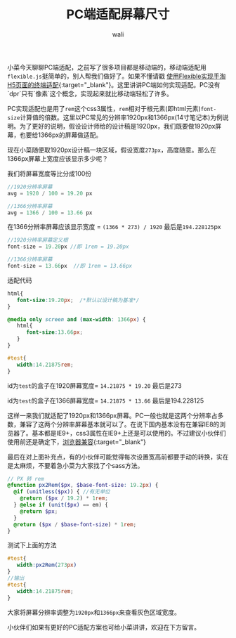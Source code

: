 ﻿---
layout: post
title:  PC端适配屏幕尺寸 #标题
tagline: 适配1920、1366分辨率
category: css      #分类
author: wali    #作者
tag: input     #标签
ghurl:        #github url
ghurl_zip:    #github zip下载

post_nav: false
---

小菜今天聊聊PC端适配，之前写了很多项目都是移动端的，移动端适配用`flexible.js`挺简单的，别人帮我们做好了。如果不懂请戳 [使用Flexible实现手淘H5页面的终端适配](https://www.w3cplus.com/mobile/lib-flexible-for-html5-layout.html "https://www.w3cplus.com/mobile/lib-flexible-for-html5-layout.html"){:target="_blank"}。这里讲讲PC端如何实现适配。PC没有`dpr`只有`像素`这个概念，实现起来就比移动端轻松了许多。

PC实现适配也是用了`rem`这个css3属性，`rem`相对于根元素(即html元素)`font-size`计算值的倍数。这里以PC常见的分辨率1920px和1366px(14寸笔记本)为例说明。为了更好的说明，假设设计师给的设计稿是1920px，我们既要做1920px屏幕，也要给1366px的屏幕做适配。

现在小菜随便取1920px设计稿一块区域，假设宽度`273px`，高度随意。那么在1366px屏幕上宽度应该显示多少呢？

我们将屏幕宽度等比分成100份

```javascript
//1920分辨率屏幕
avg = 1920 / 100 = 19.20 px

//1366分辨率屏幕
avg = 1366 / 100 = 13.66 px
```

在1366分辨率屏幕应该显示宽度 = `(1366 * 273) / 1920`  最后是`194.228125`px

```javascript
//1920分辨率屏幕定义根
font-size = 19.20px //即 1rem = 19.20px

//1366分辨率屏幕
font-size = 13.66px  //即 1rem = 13.66px
```

适配代码
```css
html{
   font-size:19.20px;  /*默认以设计稿为基准*/
}

@media only screen and (max-width: 1366px) {
   html{
      font-size:13.66px;
   }
}

#test{
   width:14.21875rem;
}
```
id为`test`的盒子在1920屏幕宽度= `14.21875 * 19.20` 最后是273

id为`test`的盒子在1366屏幕宽度= `14.21875 * 13.66` 最后是194.228125

这样一来我们就适配了1920px和1366px屏幕。PC一般也就是这两个分辨率占多数，兼容了这两个分辨率屏幕基本就可以了。在说下国内基本没有在兼容IE8的浏览器了。基本都是IE9+，css3属性在IE9+上还是可以使用的。不过建议小伙伴们使用前还是确定下，[浏览器兼容](https://caniuse.com/ "https://caniuse.com/"){:target="_blank"}

最后在对上面补充点，有的小伙伴可能觉得每次设置宽高前都要手动的转换，实在是太麻烦，不要着急小菜为大家找了个sass方法。

```scss
// PX 转 rem
@function px2Rem($px, $base-font-size: 19.2px) {
  @if (unitless($px)) { //有无单位
    @return ($px / 19.2) * 1rem;
  } @else if (unit($px) == em) {
    @return $px;
  }
  @return ($px / $base-font-size) * 1rem;
}
```

测试下上面的方法

```scss
#test{
   width:px2Rem(273px) 
}
//输出
#test{
   width:14.21875rem;
}
```

大家将屏幕分辨率调整为`1920px`和`1366px`来查看灰色区域宽度。

<script async src="//jsrun.net/ZZZKp/embed/all/light/"></script>

小伙伴们如果有更好的PC适配方案也可给小菜讲讲，欢迎在下方留言。















































